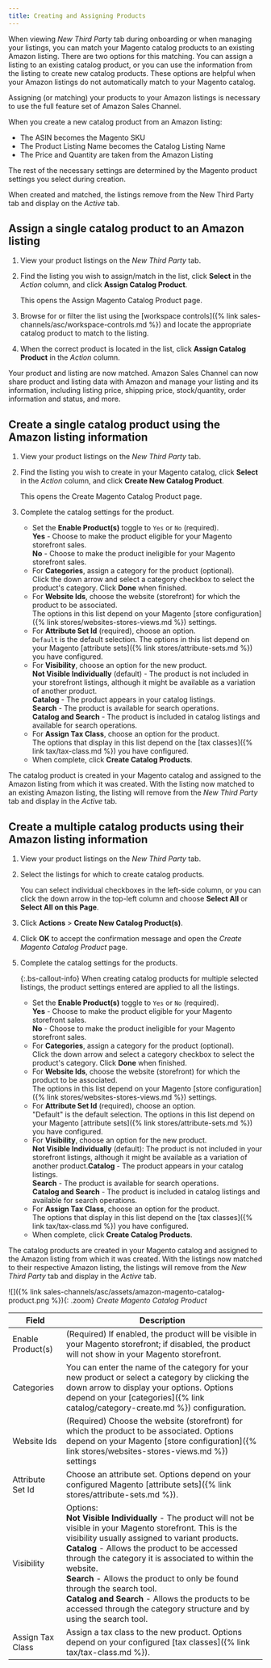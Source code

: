 ```yaml
---
title: Creating and Assigning Products
---
```



When viewing _New Third Party_ tab during onboarding or when managing your listings, you can match your Magento catalog products to an existing Amazon listing. There are two options for this matching. You can assign a listing to an existing catalog product, or you can use the information from the listing to create new catalog products. These options are helpful when your Amazon listings do not automatically match to your Magento catalog.

Assigning (or matching) your products to your Amazon listings is necessary to use the full feature set of Amazon Sales Channel.

When you create a new catalog product from an Amazon listing:

- The ASIN becomes the Magento SKU
- The Product Listing Name becomes the Catalog Listing Name
- The Price and Quantity are taken from the Amazon Listing

The rest of the necessary settings are determined by the Magento product settings you select during creation.

When created and matched, the listings remove from the New Third Party tab and display on the _Active_ tab.

## Assign a single catalog product to an Amazon listing

1. View your product listings on the _New Third Party_ tab.

1. Find the listing you wish to assign/match in the list, click **Select** in the _Action_ column, and click **Assign Catalog Product**.

    This opens the Assign Magento Catalog Product page.

1. Browse for or filter the list using the [workspace controls]({% link sales-channels/asc/workspace-controls.md %}) and locate the appropriate catalog product to match to the listing.

1. When the correct product is located in the list, click **Assign Catalog Product** in the _Action_ column.

Your product and listing are now matched. Amazon Sales Channel can now share product and listing data with Amazon and manage your listing and its information, including listing price, shipping price, stock/quantity, order information and status, and more.

## Create a single catalog product using the Amazon listing information

1. View your product listings on the _New Third Party_ tab.

1. Find the listing you wish to create in your Magento catalog, click **Select** in the _Action_ column, and click **Create New Catalog Product**.

    This opens the Create Magento Catalog Product page.

1. Complete the catalog settings for the product.

    - Set the **Enable Product(s)** toggle to `Yes` or `No` (required).
<br/>**Yes** - Choose to make the product eligible for your Magento storefront sales.<br/>**No** - Choose to make the product ineligible for your Magento storefront sales.
    - For **Categories**, assign a category for the product (optional).
<br/>Click the down arrow and select a category checkbox to select the product's category. Click **Done** when finished.
    - For **Website Ids**, choose the website (storefront) for which the product to be associated.
<br/>The options in this list depend on your Magento [store configuration]({% link stores/websites-stores-views.md %}) settings.
    - For **Attribute Set Id** (required), choose an option.
<br/>`Default` is the default selection. The options in this list depend on your Magento [attribute sets]({% link stores/attribute-sets.md %}) you have configured.
    - For **Visibility**, choose an option for the new product.
<br/>**Not Visible Individually** (default) - The product is not included in your storefront listings, although it might be available as a variation of another product.<br/>**Catalog** - The product appears in your catalog listings.<br/>**Search** - The product is available for search operations.<br/>**Catalog and Search** - The product is included in catalog listings and available for search operations.
    - For **Assign Tax Class**, choose an option for the product.
<br/>The options that display in this list depend on the [tax classes]({% link tax/tax-class.md %}) you have configured.
    -  When complete, click **Create Catalog Products**.

The catalog product is created in your Magento catalog and assigned to the Amazon listing from which it was created. With the listing now matched to an existing Amazon listing, the listing will remove from the _New Third Party_ tab and display in the _Active_ tab.

## Create a multiple catalog products using their Amazon listing information

1. View your product listings on the _New Third Party_ tab.

1. Select the listings for which to create catalog products.

     You can select individual checkboxes in the left-side column, or you can click the down arrow in the top-left column and choose **Select All** or **Select All on this Page**.

1. Click **Actions** > **Create New Catalog Product(s)**.

1. Click **OK** to accept the confirmation message and open the _Create Magento Catalog Product_ page.

1. Complete the catalog settings for the products.

     {:.bs-callout-info}
     When creating catalog products for multiple selected listings, the product settings entered are applied to all the listings.

    - Set the **Enable Product(s)** toggle to `Yes` or `No` (required).
<br/>**Yes** - Choose to make the product eligible for your Magento storefront sales.<br/>**No** - Choose to make the product ineligible for your Magento storefront sales.
    - For **Categories**, assign a category for the product (optional).
<br/>Click the down arrow and select a category checkbox to select the product's category. Click **Done** when finished.
    - For **Website Ids**, choose the website (storefront) for which the product to be associated.
<br/>The options in this list depend on your Magento [store configuration]({% link stores/websites-stores-views.md %}) settings.
    - For **Attribute Set Id** (required), choose an option.
<br/>"Default" is the default selection. The options in this list depend on your Magento [attribute sets]({% link stores/attribute-sets.md %}) you have configured.
    - For **Visibility**, choose an option for the new product.
<br/>**Not Visible Individually** (default): The product is not included in your storefront listings, although it might be available as a variation of another product.**Catalog** - The product appears in your catalog listings.<br/>**Search** - The product is available for search operations.<br/>**Catalog and Search** - The product is included in catalog listings and available for search operations.
    - For **Assign Tax Class**, choose an option for the product.
<br/>The options that display in this list depend on the [tax classes]({% link tax/tax-class.md %}) you have configured.
    - When complete, click **Create Catalog Products**.

The catalog products are created in your Magento catalog and assigned to the Amazon listing from which it was created. With the listings now matched to their respective Amazon listing, the listings will remove from the _New Third Party_ tab and display in the _Active_ tab.

![]({% link sales-channels/asc/assets/amazon-magento-catalog-product.png %}){: .zoom}
_Create Magento Catalog Product_

|Field|Description|
|--- |--- |
|Enable Product(s)|(Required) If enabled, the product will be visible in your Magento storefront; if disabled, the product will not show in your Magento storefront.|
|Categories|You can enter the name of the category for your new product or select a category by clicking the down arrow to display your options. Options depend on your [categories]({% link catalog/category-create.md %}) configuration.|
|Website Ids|(Required) Choose the website (storefront) for which the product to be associated. Options depend on your Magento [store configuration]({% link stores/websites-stores-views.md %}) settings|
|Attribute Set Id|Choose an attribute set. Options depend on your configured Magento [attribute sets]({% link stores/attribute-sets.md %}).|
|Visibility|Options:<br/>**Not Visible Individually** - The product will not be visible in your Magento storefront. This is the visibility usually assigned to variant products.<br/>**Catalog** - Allows the product to be accessed through the category it is associated to within the website.<br/>**Search** - Allows the product to only be found through the search tool.<br/>**Catalog and Search** - Allows the products to be accessed through the category structure and by using the search tool.|
|Assign Tax Class|Assign a tax class to the new product. Options depend on your configured [tax classes]({% link tax/tax-class.md %}).|
